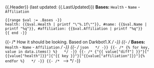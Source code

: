 {{.Header}} (last updated: {{.LastUpdated}})
**Bases:** `Health` - `Name` - `Affiliation`
```{{ if .Bases }}arm{{ end }}
{{range $val := .Bases -}}
health: {{$val.Health | printf "\"%.1f\""}}, #name: {{$val.Name | printf "%q"}}, #affiliation: {{$val.Affiliation | printf "%q"}}
{{ end -}}
```

{{- /* How it should be looking. Based on Darkbot1.X   */ -}}
{{- /* **Bases:** `Health` - `Name` - `Affiliation`   */ -}}
{{- /* ```json   */ -}}
{{- /* {% for key, value in data.items() %}   */ -}}
{{- /* {"{{ value["diff"] }}"}["{{value["health"]}}"]{"{{ key }}"}["{{value["affiliation"]}}"]{% endfor %}   */ -}}
{{- /* ``` -->   */ -}}